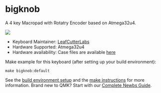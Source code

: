 # bigknob

A 4 key Macropad with Rotatry Encoder based on Atmega32u4.

![](https://i.imgur.com/Px3EpOUl.jpg)

* Keyboard Maintainer: [LeafCutterLabs](https://github.com/LeafCutterLabs)
* Hardware Supported: Atmega32u4
* Hardware availability: Case files are available [here](https://github.com/LeafCutterLabs/bigKNOB)

Make example for this keyboard (after setting up your build environment):

    make bigknob:default

See the [build environment setup](https://docs.qmk.fm/#/getting_started_build_tools) and the [make instructions](https://docs.qmk.fm/#/getting_started_make_guide) for more information. Brand new to QMK? Start with our [Complete Newbs Guide](https://docs.qmk.fm/#/newbs).
